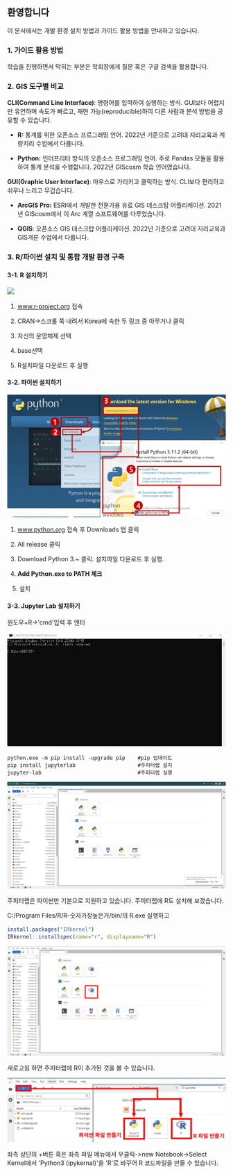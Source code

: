  

## 환영합니다

이 문서에서는 개발 환경 설치 방법과 가이드 활용 방법을 안내하고 있습니다.



### 1. 가이드 활용 방법

학습을 진행하면서 막히는 부분은 학회장에게 질문 혹은 구글 검색을 활용합니다.



### 2. GIS 도구별 비교

**CLI(Command Line Interface)**: 명령어를 입력하여 실행하는 방식. GUI보다 어렵지만 유연하며 속도가 빠르고, 재현 가능(reproducible)하여 다른 사람과 분석 방법을 공유할 수 있습니다.

* **R:** 통계를 위한 오픈소스 프로그래밍 언어. 2022년 기준으로 고려대 지리교육과 계량지리 수업에서 다룹니다.

* **Python:** 인터프리터 방식의 오픈소스 프로그래밍 언어. 주로 Pandas 모듈을 활용하여 통계 분석을 수행합니다. 2022년 GIScosm 학습 언어였습니다.

**GUI(Graphic User Interface)**: 마우스로 가리키고 클릭하는 방식. CLI보다 편리하고 쉬우나 느리고 무겁습니다.

- **ArcGIS Pro:** ESRI에서 개발한 전문가용 유료 GIS 데스크탑 어플리케이션. 2021년 GIScosm에서 이 Arc 계열 소프트웨어를 다루었습니다.

- **QGIS**: 오픈소스 GIS 데스크탑 어플리케이션. 2022년 기준으로 고려대 지리교육과 GIS개론 수업에서 다룹니다.



### 3. R/파이썬 설치 및 통합 개발 환경 구축

#### 3-1. R 설치하기

![](./이미지/0R.png)

1. www.r-project.org 접속

2. CRAN->스크롤 쭉 내려서 Korea에 속한 두 링크 중 아무거나 클릭

3. 자신의 운영체제 선택

4. base선택

5. R설치파일 다운로드 후 실행

#### 3-2. 파이썬 설치하기

![](./이미지/0python.PNG)

1. www.python.org 접속 후 Downloads 탭 클릭

2. All release 클릭

3. Download Python 3.~ 클릭. 설치파일 다운로드 후 실행.

4. **Add Python.exe to PATH 체크**

   5. 설치



#### 3-3. Jupyter Lab 설치하기

윈도우+R->'cmd'입력 후 엔터

![](./이미지/0cmd.jpg)

```textile
python.exe -m pip install -upgrade pip    #pip 업데이트
pip install jupyterlab                    #주피터랩 설치
jupyter-lab                               #주피터랩 실행
```

![](./이미지/0jlnor.jpg)

주피터랩은 파이썬만 기본으로 지원하고 있습니다. 주피터랩에 R도 설치해 보겠습니다.

C:/Program Files/R/R-숫자가장높은거/bin/의 R.exe 실행하고

```r
install.packages("IRkernel")
IRkernel::installspec(name="r", displayname="R")
```

![](./이미지/0jlr.jpg)

새로고침 하면 주피터랩에 R이 추가된 것을 볼 수 있습니다.

![](./이미지/orlnew.jpg)

좌측 상단의 +버튼 혹은 좌측 파일 메뉴에서 우클릭->new Notebook->Select Kernel에서 'Python3 (ipykernal)'을 'R'로 바꾸어 R 코드파일을 만들 수 있습니다.




